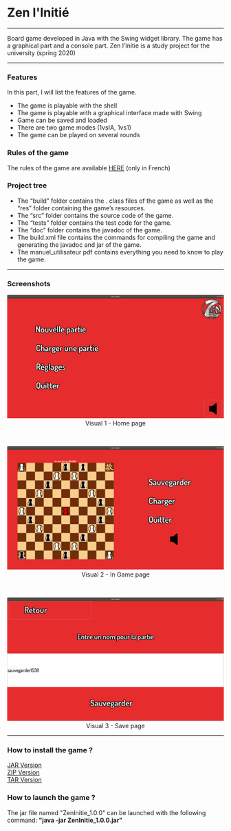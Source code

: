 <p align="center">
  <h1>Zen l'Initié</h1>
</p>

<hr> </hr>

<p> Board game developed in Java with the Swing widget library. The game has a graphical part and a console part. Zen l’Initie is a study project for the university (spring 2020) </p>

<hr> </hr>

<h3> Features </h3>

<p> In this part, I will list the features of the game.</p>

<ul>
  <li>
    The game is playable with the shell
  </li>
  
  <li> 
    The game is playable with a graphical interface made with Swing
  </li>
  
  <li>
    Game can be saved and loaded
  </li>
  
  <li>
   There are two game modes (1vsIA, 1vs1)
  </li>
  
  <li>
  The game can be played on several rounds
  </li>
</ul>

<h3> Rules of the game </h3>

<p> The rules of the game are available <a href="https://github.com/Gurwan/ZenInitie/blob/master/manuel_utilisateur.pdf">HERE</a> (only in French) </p>

<h3> Project tree </h3>

<ul>
  <li>
    The “build” folder contains the . class files of the game as well as the “res” folder containing the game’s resources.
  </li>
  <li>
    The “src” folder contains the source code of the game.
  </li>
  <li>
    The “tests” folder contains the test code for the game.
  </li>
  <li>
    The “doc” folder contains the javadoc of the game.
  </li>
  <li>
    The build.xml file contains the commands for compiling the game and generating the javadoc and jar of the game.
  </li>
  <li>
    The manuel_utilisateur pdf contains everything you need to know to play the game.
  </li>
 </ul>
 
<hr> </hr>
 
<h3> Screenshots </h3>

<p align="center">
  <img src="https://github.com/Gurwan/ZenInitie/blob/master/screen/mainView.png" width="850" style="max-width:100%;"><br>
  Visual 1 - Home page
</p>

<br>


<p align="center">
  <img src="https://github.com/Gurwan/ZenInitie/blob/master/screen/interfaceJeu.png" width="850" style="max-width:100%;"><br>
  Visual 2 - In Game page
</p>

<br>


<p align="center">
  <img src="https://github.com/Gurwan/ZenInitie/blob/master/screen/interfaceSauvegarde.png" width="850" style="max-width:100%;"><br>
  Visual 3 - Save page
</p>

<hr> </hr>
  
<h3> How to install the game ? </h3>

<a href="https://github.com/Gurwan/ZenInitie/releases/download/1.0.0/ZenInitie_1.0.0.jar">JAR Version</a> <br>
<a href="https://github.com/Gurwan/ZenInitie/archive/1.0.0.zip">ZIP Version</a> <br> 
<a href="https://github.com/Gurwan/ZenInitie/archive/1.0.0.tar.gz">TAR Version</a> <br>

<h3> How to launch the game ? </h3>

<p> The jar file named "ZenInitie_1.0.0" can be launched with the following command: <strong> "java -jar ZenInitie_1.0.0.jar" </strong> </p>

